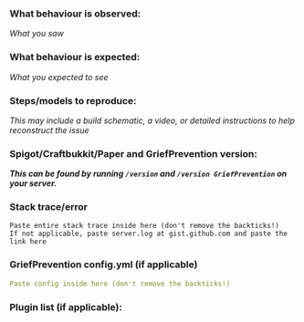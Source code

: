 ### What behaviour is observed:
_What you saw_
### What behaviour is expected:
_What you expected to see_
### Steps/models to reproduce:
_This may include a build schematic, a video, or detailed instructions to help reconstruct the issue_

### Spigot/Craftbukkit/Paper and GriefPrevention version:
___This can be found by running `/version` and `/version GriefPrevention` on your server.___


### Stack trace/error

```
Paste entire stack trace inside here (don't remove the backticks!)
If not applicable, paste server.log at gist.github.com and paste the link here
```

### GriefPrevention config.yml (if applicable)

```yml
Paste config inside here (don't remove the backticks!)
```

### Plugin list (if applicable):
